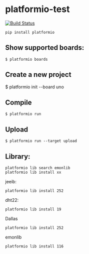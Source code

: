 # platformio-test

[![Build Status](https://travis-ci.org/glynhudson/platformio-test.svg?branch=master)](https://travis-ci.org/glynhudson/platformio-test)

    pip install platformio

## Show supported boards:
  
    $ platformio boards

## Create a new project
  
  $ platformio init --board uno

## Compile
  
    $ platformio run

## Upload

    $ platformio run --target upload

## Library:

    platformio lib search emonlib
    platformio lib install xx


jeeib: 

    platformio lib install 252

dht22:

    platformio lib install 19

Dallas

    platformio lib install 252
    
emonlib

    platformio lib install 116

